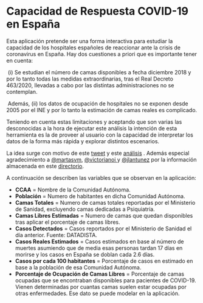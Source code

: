 # Capacidad de Respuesta COVID-19 en España


Esta aplicación pretende ser una forma interactiva para estudiar la capacidad de los hospitales españoles de reaccionar ante la crisis de coronavirus en España. Hay dos cuestiones a priori que es importante tener en cuenta: 

​	(i) Se estudian el número de camas disponibles a fecha diciembre 2018 y  por lo tanto todas las medidas extraordinarias, tras el Real Decreto 463/2020, llevadas a cabo por las distintas administraciones no se contemplan. 

​	Además, (ii) los datos de ocupación de hospitales no se exponen desde 2005 por el INE y por lo tanto la estimación de camas reales es complicado. 

Teniendo en cuenta estas limitaciones y aceptando que son varias las desconocidas a la hora de ejecutar este análisis la intención de esta herramienta es la de proveer al usuario con la capacidad de interpretar los datos de la forma más rápida y explorar distintos escenarios. 

La idea surge con motivo de este [tweet]( https://twitter.com/victorianoi/status/1240363156154671104?s=20  ) y este [análisis]( https://docs.google.com/spreadsheets/u/1/d/1DlC5kh9ve-Giv96XTnhCiB6vQAkQCjl5bDSjT68Q0FY/htmlview#) . Además especial agradecimiento a  [@martasvm](https://twitter.com/Martasvm),  [@victorianoi ](https://twitter.com/victorianoi) y  [@jlantunez](https://twitter.com/jlantunez)  por la información almacenada en este [directorio](https://www.notion.so/Fighting-Coronavirus-with-Tech-Data-ce8f69bdbba44924829c2968a2ffae73). 

A continuación se describen las variables que se observan en la aplicación:

- **CCAA** = Nombre de la Comunidad Autónoma.
- **Población** = Numero de habitantes en dicha Comunidad Autónoma.
- **Camas Totales** = Numero de camas totales reportadas por el Ministerio de Sanidad, excluyendo camas dedicadas a Psiquiatría.
- **Camas Libres Estimadas** = Numero de camas que quedan disponibles tras aplicar el porcentaje de camas libres.
- **Casos Detectados** = Casos reportados por el Ministerio de Sanidad el día anterior. Fuente: DATADISTA.
- **Casos Reales Estimados** = Casos estimados en base al número de muertes asumiendo que de media esas personas tardan 17 días en morirse y los casos en España se doblan cada 2.6 días.
- **Casos por cada 100 habitantes** = Porcentaje de casos en estimado en base a la población de esa Comunidad Autónoma.
- **Porcentaje de Ocupación de Camas Libres** = Porcentaje de camas ocupadas que se encontraban disponibles para pacientes de COVID-19. Vienen determinadas por cuantas camas suelen estar ocupadas por otras enfermedades. Ese dato se puede modelar en la aplicación.
